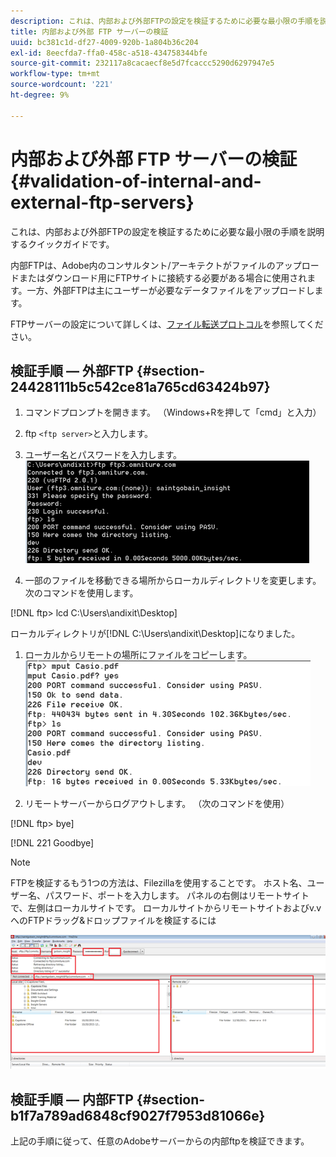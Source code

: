 ```yaml
---
description: これは、内部および外部FTPの設定を検証するために必要な最小限の手順を説明するクイックガイドです。
title: 内部および外部 FTP サーバーの検証
uuid: bc381c1d-df27-4009-920b-1a804b36c204
exl-id: 8eecfda7-ffa0-458c-a518-434758344bfe
source-git-commit: 232117a8cacaecf8e5d7fcaccc5290d6297947e5
workflow-type: tm+mt
source-wordcount: '221'
ht-degree: 9%

---
```


# 内部および外部 FTP サーバーの検証{#validation-of-internal-and-external-ftp-servers}

これは、内部および外部FTPの設定を検証するために必要な最小限の手順を説明するクイックガイドです。

内部FTPは、Adobe内のコンサルタント/アーキテクトがファイルのアップロードまたはダウンロード用にFTPサイトに接続する必要がある場合に使用されます。一方、外部FTPは主にユーザーが必要なデータファイルをアップロードします。

FTPサーバーの設定について詳しくは、[ファイル転送プロトコル](https://experienceleague.adobe.com/docs/analytics/export/ftp-and-sftp/ftp-overview.html?lang=ja)を参照してください。

## 検証手順 — 外部FTP {#section-24428111b5c542ce81a765cd63424b97}

1. コマンドプロンプトを開きます。 （Windows+Rを押して「cmd」と入力）
1. ftp `<ftp server>`と入力します。
1. ユーザー名とパスワードを入力します。![](assets/dwb_impl_ftp1.png)

1. 一部のファイルを移動できる場所からローカルディレクトリを変更します。 次のコマンドを使用します。

[!DNL ftp> lcd C:\Users\andixit\Desktop]

ローカルディレクトリが[!DNL C:\Users\andixit\Desktop]になりました。

1. ローカルからリモートの場所にファイルをコピーします。![](assets/dwb_impl_ftp2.png)

1. リモートサーバーからログアウトします。 （次のコマンドを使用）

[!DNL ftp> bye]

[!DNL 221 Goodbye]

>[!NOTE]
>
>FTPを検証するもう1つの方法は、Filezillaを使用することです。 ホスト名、ユーザー名、パスワード、ポートを入力します。 パネルの右側はリモートサイトで、左側はローカルサイトです。 ローカルサイトからリモートサイトおよびv.vへのFTPドラッグ&amp;ドロップファイルを検証するには

![](assets/dwb_impl_ftp3.png)

## 検証手順 — 内部FTP {#section-b1f7a789ad6848cf9027f7953d81066e}

上記の手順に従って、任意のAdobeサーバーからの内部ftpを検証できます。
